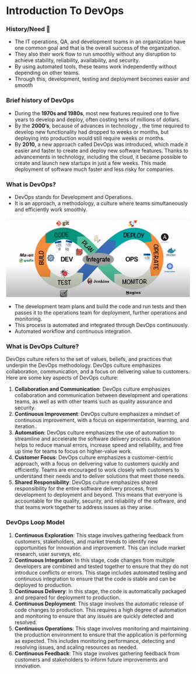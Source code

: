 # Introduction To DevOps

### History/Need :book:

- The IT operations, QA, and development teams in an organization have one common goal and that is the overall success of the organization. 
- They also their work flow to run smoothly without any disruption to achieve stability, reliability, availability, and security. 
- By using automated tools, these teams work independently without depending on other teams. 
- Through this, development, testing and deployment becomes easier and smooth 

### Brief history of DevOps

- During the **1970s and 1980s**, most new features required one to five years to develop and deploy, often costing tens of millions of dollars.  
- By the **2000’s**, because of advances in technology , the time required to develop new functionality had
  dropped to weeks or months, but deploying into production would still require weeks or months.
- By **2010**, a new approach called DevOps was introduced, which made it easier and faster to create and deploy new software features. Thanks to advancements in technology, including the cloud, it became possible to create and launch new startups in just a few weeks. This made deployment of software much faster and less risky for companies.  

### What is DevOps?

- DevOps stands for Development and Operations.
- It is an approach, a methodology, a culture where teams simultaneously and efficiently work smoothly.

<img src="../Images/Screenshot (126).png" style="zoom:140%;" />

- The development team plans and build the code and run tests and then passes it to the operations team for deployment, further operations and monitoring.
- This process is automated and integrated through DevOps continuously.
- Automated workflow and continuous integration.

### What is DevOps Culture?

DevOps culture refers to the set of values, beliefs, and practices that underpin the DevOps methodology. DevOps culture emphasizes collaboration, communication, and a focus on delivering value to customers. Here are some key aspects of DevOps culture:

1. **Collaboration and Communication**: DevOps culture emphasizes collaboration and communication between development and operations teams, as well as with other teams such as quality assurance and security.
2. **Continuous Improvement**: DevOps culture emphasizes a mindset of continuous improvement, with a focus on experimentation, learning, and iteration..
3. **Automation**: DevOps culture emphasizes the use of automation to streamline and accelerate the software delivery process. Automation helps to reduce manual errors, increase speed and reliability, and free up time for teams to focus on higher-value work.
4. **Customer Focus**: DevOps culture emphasizes a customer-centric approach, with a focus on delivering value to customers quickly and efficiently. Teams are encouraged to work closely with customers to understand their needs and to deliver solutions that meet those needs.
5. **Shared Responsibility**: DevOps culture emphasizes shared responsibility for the entire software delivery process, from development to deployment and beyond. This means that everyone is accountable for the quality, security, and reliability of the software, and that teams work together to address issues as they arise.

### DevOps Loop Model

1. **Continuous Exploration**: This stage involves gathering feedback from customers, stakeholders, and market trends to identify new opportunities for innovation and improvement. This can include market research, user surveys, etc.
2. **Continuous Integration**: In this stage, code changes from multiple developers are combined and tested together to ensure that they do not introduce conflicts or errors. This stage includes automated testing and continuous integration to ensure that the code is stable and can be deployed to production.
3. **Continuous Delivery**: In this stage, the code is automatically packaged and prepared for deployment to production.
4. **Continuous Deployment**: This stage involves the automatic release of code changes to production. This requires a high degree of automation and monitoring to ensure that any issues are quickly detected and resolved.
5. **Continuous Operations**: This stage involves monitoring and maintaining the production environment to ensure that the application is performing as expected. This includes monitoring performance, detecting and resolving issues, and scaling resources as needed.
6. **Continuous Feedback**: This stage involves gathering feedback from customers and stakeholders to inform future improvements and innovation.
